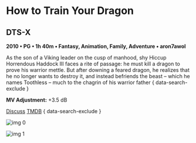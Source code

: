 # How to Train Your Dragon

## DTS-X

**2010 • PG • 1h 40m • Fantasy, Animation, Family, Adventure • aron7awol**

As the son of a Viking leader on the cusp of manhood, shy Hiccup Horrendous Haddock III faces a rite of passage: he must kill a dragon to prove his warrior mettle. But after downing a feared dragon, he realizes that he no longer wants to destroy it, and instead befriends the beast – which he names Toothless – much to the chagrin of his warrior father
{ data-search-exclude }

**MV Adjustment:** +3.5 dB

[Discuss](https://www.avsforum.com/threads/bass-eq-for-filtered-movies.2995212/post-57414010)  [TMDB](10191)
{ data-search-exclude }

![img 0](https://i.imgur.com/ap5qHJU.jpg)

![img 1](https://i.imgur.com/5OZp8w2.jpg)

